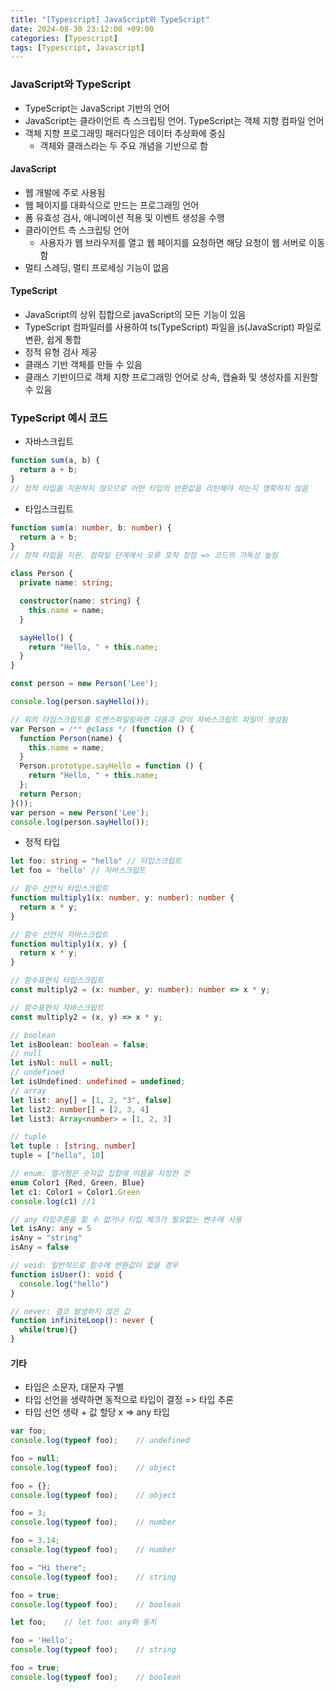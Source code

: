 ```yaml
---
title: "[Typescript] JavaScript와 TypeScript"
date: 2024-08-30 23:12:08 +09:00
categories: [Typescript]
tags: [Typescript, Javascript]
---
```


### **JavaScript와 TypeScript**

- TypeScript는 JavaScript 기반의 언어
- JavaScript는 클라이언트 측 스크립팅 언어. TypeScript는 객체 지향 컴파일 언어
- 객체 지향 프로그래밍 패러다임은 데이터 추상화에 중심
  * 객체와 클래스라는 두 주요 개념을 기반으로 함

#### **JavaScript**

- 웹 개발에 주로 사용됨
- 웹 페이지를 대화식으로 만드는 프로그래밍 언어
- 폼 유효성 검사, 애니메이션 적용 및 이벤트 생성을 수행
- 클라이언트 측 스크립팅 언어
  * 사용자가 웹 브라우저를 열고 웹 페이지를 요청하면 해당 요청이 웹 서버로 이동함
- 멀티 스레딩, 멀티 프로세싱 기능이 없음

#### **TypeScript**

- JavaScript의 상위 집합으로 javaScript의 모든 기능이 있음
- TypeScript 컴파일러를 사용하여 ts(TypeScript) 파일을 js(JavaScript) 파일로 변환, 쉽게 통합
- 정적 유형 검사 제공
- 클래스 기반 객체를 만들 수 있음
- 클래스 기반이므로 객체 지향 프로그래밍 언어로 상속, 캡슐화 및 생성자를 지원할 수 있음

### **TypeScript 예시 코드**

- 자바스크립트

```javascript
function sum(a, b) {
  return a + b;
}
// 정적 타입을 지원하지 않으므로 어떤 타입의 반환값을 리턴해야 하는지 명확하지 않음
```

- 타입스크립트

```typescript
function sum(a: number, b: number) {
  return a + b;
}
// 정적 타입을 지원. 컴파일 단계에서 오류 포착 장점 => 코드의 가독성 높임

class Person {
  private name: string;

  constructor(name: string) {
    this.name = name;
  }

  sayHello() {
    return "Hello, " + this.name;
  }
}

const person = new Person('Lee');

console.log(person.sayHello());

// 위의 타입스크립트를 트랜스파일링하면 다음과 같이 자바스크립트 파일이 생성됨
var Person = /** @class */ (function () {
  function Person(name) {
    this.name = name;
  }
  Person.prototype.sayHello = function () {
    return "Hello, " + this.name;
  };
  return Person;
}());
var person = new Person('Lee');
console.log(person.sayHello());
```

- 정적 타입

```typescript
let foo: string = "hello" // 타입스크립트
let foo = 'hello' // 자바스크립트

// 함수 선언식 타입스크립트
function multiply1(x: number, y: number): number {
  return x * y;
}

// 함수 선언식 자바스크립트
function multiply1(x, y) {
  return x * y;
}

// 함수표현식 타입스크립트
const multiply2 = (x: number, y: number): number => x * y;

// 함수표현식 자바스크립트
const multiply2 = (x, y) => x * y;

// boolean
let isBoolean: boolean = false;
// null
let isNul: null = null;
// undefined
let isUndefined: undefined = undefined;
// array
let list: any[] = [1, 2, "3", false]
let list2: number[] = [2, 3, 4]
let list3: Array<number> = [1, 2, 3]

// tuple
let tuple : [string, number]
tuple = ["hello", 10]

// enum: 열거형은 숫자값 집합에 이름을 지정한 것
enum Color1 {Red, Green, Blue}
let c1: Color1 = Color1.Green
console.log(c1) //1

// any 타입추론을 할 수 없거나 타입 체크가 필요없는 변수에 사용
let isAny: any = 5
isAny = "string"
isAny = false

// void: 일반적으로 함수에 반환값이 없을 경우
function isUser(): void {
  console.log("hello")
}

// never: 결코 발생하지 않은 값
function infiniteLoop(): never {
  while(true){}
}
```

#### **기타**

- 타입은 소문자, 대문자 구별
- 타입 선언을 생략하면 동적으로 타입이 결정 => 타입 추론
- 타입 선언 생략 + 값 할당 x => any 타입

```typescript
var foo;
console.log(typeof foo);    // undefined

foo = null;
console.log(typeof foo);    // object

foo = {};
console.log(typeof foo);    // object

foo = 3;
console.log(typeof foo);    // number

foo = 3.14;
console.log(typeof foo);    // number

foo = "Hi there";
console.log(typeof foo);    // string

foo = true;
console.log(typeof foo);    // boolean

let foo;    // let foo: any와 동치

foo = 'Hello';
console.log(typeof foo);    // string

foo = true;
console.log(typeof foo);    // boolean
```
